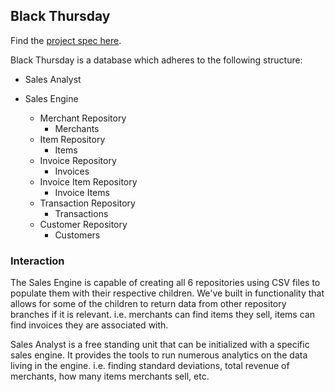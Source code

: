 ## Black Thursday

Find the [project spec here](https://github.com/turingschool/curriculum/blob/master/source/projects/black_thursday.markdown).

Black Thursday is a database which adheres to the following structure:

- Sales Analyst

- Sales Engine
  - Merchant Repository
    - Merchants
  - Item Repository
    - Items
  - Invoice Repository
    - Invoices
  - Invoice Item Repository
    - Invoice Items
  - Transaction Repository
    - Transactions
  - Customer Repository
    - Customers

### Interaction

  The Sales Engine is capable of creating all 6 repositories using CSV files to populate them with their respective children. We've built in functionality that allows for some of the children to return data from other repository branches if it is relevant. i.e. merchants can find items they sell, items can find invoices they are associated with.

  Sales Analyst is a free standing unit that can be initialized with a specific sales engine. It provides the tools to run numerous analytics on the data living in the engine. i.e. finding standard deviations, total revenue of merchants, how many items merchants sell, etc. 
